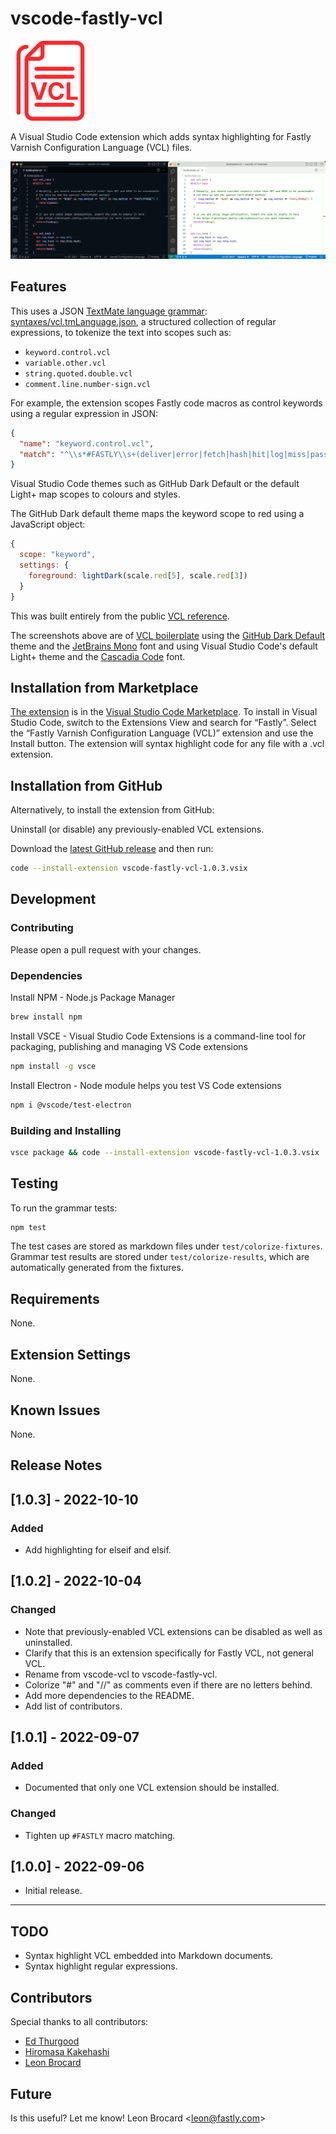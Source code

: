 # vscode-fastly-vcl

![.vcl icon](icon.png)

A Visual Studio Code extension which adds syntax highlighting for Fastly Varnish Configuration Language (VCL) files.

![Dark and light screenshots](screenshots.png)

## Features

This uses a JSON [TextMate language grammar](https://macromates.com/manual/en/language_grammars): [syntaxes/vcl.tmLanguage.json](syntaxes/vcl.tmLanguage.json), a structured collection of regular expressions, to tokenize the text into scopes such as:

- `keyword.control.vcl`
- `variable.other.vcl`
- `string.quoted.double.vcl`
- `comment.line.number-sign.vcl`

For example, the extension scopes Fastly code macros as control keywords using a regular expression in JSON:

```json
{
  "name": "keyword.control.vcl",
  "match": "^\\s*#FASTLY\\s+(deliver|error|fetch|hash|hit|log|miss|pass|recv)\\s*$"
}
```

Visual Studio Code themes such as GitHub Dark Default or the default Light+ map scopes to colours and styles.

The GitHub Dark default theme maps the keyword scope to red using a JavaScript object:

```js
{
  scope: "keyword",
  settings: {
    foreground: lightDark(scale.red[5], scale.red[3])
  }
}
```

This was built entirely from the public [VCL reference](https://developer.fastly.com/reference/vcl/).

The screenshots above are of [VCL boilerplate](https://developer.fastly.com/learning/vcl/using/#adding-vcl-to-your-service-configuration) using the [GitHub Dark Default](https://marketplace.visualstudio.com/items?itemName=GitHub.github-vscode-theme) theme and the [JetBrains Mono](https://www.jetbrains.com/lp/mono/) font and using Visual Studio Code's default Light+ theme and the [Cascadia Code](https://github.com/microsoft/cascadia-code) font.

## Installation from Marketplace

[The extension](https://marketplace.visualstudio.com/items?itemName=fastly.vscode-fastly-vcl) is in the [Visual Studio Code Marketplace](https://marketplace.visualstudio.com/VSCode). To install in Visual Studio Code, switch to the Extensions View and search for “Fastly”. Select the “Fastly Varnish Configuration Language (VCL)” extension and use the Install button. The extension will syntax highlight code for any file with a .vcl extension.

## Installation from GitHub

Alternatively, to install the extension from GitHub:

Uninstall (or disable) any previously-enabled VCL extensions.

Download the [latest GitHub release](https://github.com/fastly/vscode-fastly-vcl/releases/) and then run:

```bash
code --install-extension vscode-fastly-vcl-1.0.3.vsix
```

## Development

### Contributing

Please open a pull request with your changes.

### Dependencies

Install NPM - Node.js Package Manager

```bash
brew install npm
```

Install VSCE - Visual Studio Code Extensions is a command-line tool for packaging, publishing and managing VS Code extensions

```bash
npm install -g vsce
```

Install Electron - Node module helps you test VS Code extensions

```bash
npm i @vscode/test-electron
```

### Building and Installing

```bash
vsce package && code --install-extension vscode-fastly-vcl-1.0.3.vsix
```

## Testing

To run the grammar tests:

```bash
npm test
```

The test cases are stored as markdown files under `test/colorize-fixtures`. Grammar test results are stored under `test/colorize-results`, which are automatically generated from the fixtures.

## Requirements

None.

## Extension Settings

None.

## Known Issues

None.

## Release Notes

## [1.0.3] - 2022-10-10

### Added

- Add highlighting for elseif and elsif.

## [1.0.2] - 2022-10-04

### Changed

- Note that previously-enabled VCL extensions can be disabled as well as uninstalled.
- Clarify that this is an extension specifically for Fastly VCL, not general VCL.
- Rename from vscode-vcl to vscode-fastly-vcl.
- Colorize "#" and "//" as comments even if there are no letters behind.
- Add more dependencies to the README.
- Add list of contributors.

## [1.0.1] - 2022-09-07

### Added

- Documented that only one VCL extension should be installed.

### Changed

- Tighten up `#FASTLY` macro matching.

## [1.0.0] - 2022-09-06

- Initial release.

---

## TODO

- Syntax highlight VCL embedded into Markdown documents.
- Syntax highlight regular expressions.

## Contributors

Special thanks to all contributors:

- [Ed Thurgood](https://github.com/ejthurgo)
- [Hiromasa Kakehashi](https://github.com/hrmsk66)
- [Leon Brocard](https://github.com/acme)

## Future

Is this useful? Let me know! Leon Brocard <<leon@fastly.com>>
